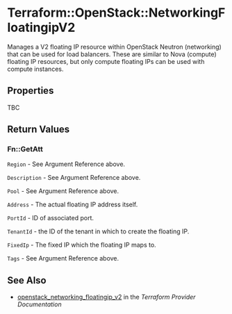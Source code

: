 # Terraform::OpenStack::NetworkingFloatingipV2

Manages a V2 floating IP resource within OpenStack Neutron (networking)
that can be used for load balancers.
These are similar to Nova (compute) floating IP resources,
but only compute floating IPs can be used with compute instances.

## Properties

TBC

## Return Values

### Fn::GetAtt

`Region` - See Argument Reference above.

`Description` - See Argument Reference above.

`Pool` - See Argument Reference above.

`Address` - The actual floating IP address itself.

`PortId` - ID of associated port.

`TenantId` - the ID of the tenant in which to create the floating IP.

`FixedIp` - The fixed IP which the floating IP maps to.

`Tags` - See Argument Reference above.

## See Also

* [openstack_networking_floatingip_v2](https://www.terraform.io/docs/providers/openstack/r/networking_floatingip_v2.html) in the _Terraform Provider Documentation_
